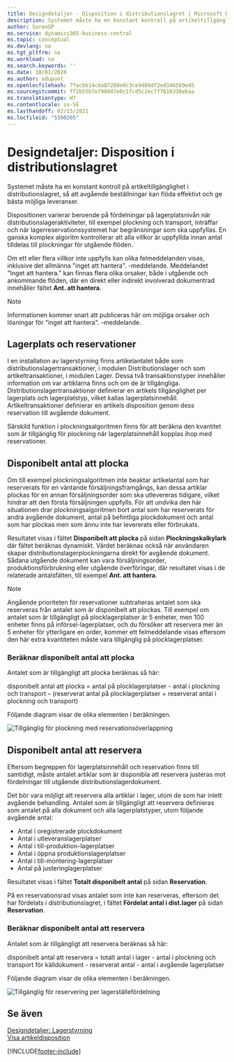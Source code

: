 ```yaml
---
title: Designdetaljer - Disposition i distributionslagret | Microsoft Docs
description: Systemet måste ha en konstant kontroll på artikeltillgänglighet i distributionslagret, så att avgående beställningar kan flöda effektivt och ge bästa möjliga leveranser.
author: SorenGP
ms.service: dynamics365-business-central
ms.topic: conceptual
ms.devlang: na
ms.tgt_pltfrm: na
ms.workload: na
ms.search.keywords: ''
ms.date: 10/01/2020
ms.author: edupont
ms.openlocfilehash: 7fecbb14cda87289e0c3ce9d89df2ed346569e45
ms.sourcegitcommit: ff2b55b7e790447e0c1fcd5c2ec7f7610338ebaa
ms.translationtype: HT
ms.contentlocale: sv-SE
ms.lasthandoff: 02/15/2021
ms.locfileid: "5390205"
---
```

# <a name="design-details-availability-in-the-warehouse"></a>Designdetaljer: Disposition i distributionslagret
Systemet måste ha en konstant kontroll på artikeltillgänglighet i distributionslagret, så att avgående beställningar kan flöda effektivt och ge bästa möjliga leveranser.  

Dispositionen varierar beroende på fördelningar på lagerplatsnivån när distributionslageraktiviteter, till exempel plockning och transport, inträffar och när lagerreservationssystemet har begränsningar som ska uppfyllas. En ganska komplex algoritm kontrollerar att alla villkor är uppfyllda innan antal tilldelas till plockningar för utgående flöden.

Om ett eller flera villkor inte uppfylls kan olika felmeddelanden visas, inklusive det allmänna "inget att hantera". -meddelande. Meddelandet "Inget att hantera." kan finnas flera olika orsaker, både i utgående och ankommande flöden, där en direkt eller indirekt involverad dokumentrad innehåller fältet **Ant. att hantera**.

> [!NOTE]
> Informationen kommer snart att publiceras här om möjliga orsaker och lösningar för "inget att hantera". -meddelande.

## <a name="bin-content-and-reservations"></a>Lagerplats och reservationer  
 I en installation av lagerstyrning finns artikelantalet både som distributionslagertransaktioner, i modulen Distributionslager och som artikeltransaktioner, i modulen Lager. Dessa två transaktionstyper innehåller information om var artiklarna finns och om de är tillgängliga. Distributionslagertransaktioner definierar en artikels tillgänglighet per lagerplats och lagerplatstyp, vilket kallas lagerplatsinnehåll. Artikeltransaktioner definierar en artikels disposition genom dess reservation till avgående dokument.  

 Särskild funktion i plockningsalgoritmen finns för att beräkna den kvantitet som är tillgänglig för plockning när lagerplatsinnehåll kopplas ihop med reservationer.  

## <a name="quantity-available-to-pick"></a>Disponibelt antal att plocka  
 Om till exempel plockningsalgoritmen inte beaktar artikelantal som har reserverats för en väntande försäljningsframgångs, kan dessa artiklar plockas för en annan försäljningsorder som ska utlevereras tidigare, vilket hindrar att den första försäljningen uppfylls. För att undvika den här situationen drar plockningsalgoritmen bort antal som har reserverats för andra avgående dokument, antal på befintliga plockdokument och antal som har plockas men som ännu inte har levererats eller förbrukats.  

 Resultatet visas i fältet **Disponibelt att plocka** på sidan **Plockningskalkylark** där fältet beräknas dynamiskt. Värdet beräknas också när användaren skapar distributionslagerplockningarna direkt för avgående dokument. Sådana utgående dokument kan vara försäljningsorder, produktionsförbrukning eller utgående överföringar, där resultatet visas i de relaterade antalsfälten, till exempel **Ant. att hantera**.  

> [!NOTE]  
>  Angående prioriteten för reservationer subtraheras antalet som ska reserveras från antalet som är disponibelt att plockas. Till exempel om antalet som är tillgängligt på plocklagerplatser är 5 enheter, men 100 enheter finns på införsel-lagerplatser, och du försöker att reservera mer än 5 enheter för ytterligare en order, kommer ett felmeddelande visas eftersom den här extra kvantiteten måste vara tillgänglig på plocklagerplatser.  

### <a name="calculating-the-quantity-available-to-pick"></a>Beräknar disponibelt antal att plocka  
 Antalet som är tillgängligt att plocka beräknas så här:  

 disponibelt antal att plocka = antal på plocklagerplatser - antal i plockning och transport – (reserverat antal på plocklagerplatser + reserverat antal i plockning och transport)  

 Följande diagram visar de olika elementen i beräkningen.  

 ![Tillgänglig för plockning med reservationsöverlappning](media/design_details_warehouse_management_availability_2.png "Tillgänglig för plockning med reservationsöverlappning")  

## <a name="quantity-available-to-reserve"></a>Disponibelt antal att reservera  
 Eftersom begreppen för lagerplatsinnehåll och reservation finns till samtidigt, måste antalet artiklar som är disponibla att reservera justeras mot fördelningar till utgående distributionslagerdokument.  

 Det bör vara möjligt att reservera alla artiklar i lager, utom de som har inlett avgående behandling. Antalet som är tillgängligt att reservera definieras som antalet på alla dokument och alla lagerplatstyper, utom följande avgående antal:  

-   Antal i oregistrerade plockdokument  
-   Antal i utleveranslagerplatser  
-   Antal i till-produktion-lagerplatser  
-   Antal i öppna produktionslagerplatser  
-   Antal i till-montering-lagerplatser  
-   Antal på justeringlagerplatser  

 Resultatet visas i fältet **Totalt disponibelt antal** på sidan **Reservation**.  

 På en reservationsrad visas antalet som inte kan reserveras, eftersom det har fördelats i distributionslagret, i fältet **Fördelat antal i dist.lager** på sidan **Reservation**.  

### <a name="calculating-the-quantity-available-to-reserve"></a>Beräknar disponibelt antal att reservera  
 Antalet som är tillgängligt att reservera beräknas så här:  

 disponibelt antal att reservera = totalt antal i lager - antal i plockning och transport för källdokument - reserverat antal - antal i avgående lagerplatser  

 Följande diagram visar de olika elementen i beräkningen.  

 ![Tillgänglig för reservering per lagerställefördelning](media/design_details_warehouse_management_availability_3.png "Tillgänglig för reservering per lagerställefördelning")  

## <a name="see-also"></a>Se även  
 [Designdetaljer: Lagerstyrning](design-details-warehouse-management.md)  
 [Visa artikeldisposition](inventory-how-availability-overview.md)


[!INCLUDE[footer-include](includes/footer-banner.md)]
